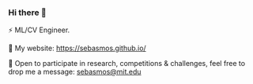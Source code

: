### Hi there 👋

⚡ ML/CV Engineer. 

🔭 My website: https://sebasmos.github.io/ 

👯 Open to participate in research, competitions & challenges, feel free to drop me a message: sebasmos@mit.edu
